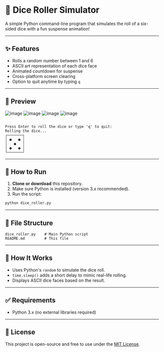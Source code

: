 
# 🎲 Dice Roller Simulator

A simple Python command-line program that simulates the roll of a six-sided dice with a fun suspense animation!

---

## ✨ Features

- Rolls a random number between 1 and 6
- ASCII art representation of each dice face
- Animated countdown for suspense
- Cross-platform screen clearing
- Option to quit anytime by typing `q`

---

## 📸 Preview
![image](https://github.com/user-attachments/assets/d82c7ddf-54d7-4498-b305-b1da81cb513a)
![image](https://github.com/user-attachments/assets/65c921ff-c047-48c4-a3f7-1bdbfc314024)
![image](https://github.com/user-attachments/assets/7ef8d355-4522-4209-8c3a-2911dd675aa3)
![image](https://github.com/user-attachments/assets/ccb20999-3817-40d0-967d-92bd157b5eb4)



```

Press Enter to roll the dice or type 'q' to quit:
Rolling the dice...
┌───────┐
│ ●   ● │
│   ●   │
│ ●   ● │
└───────┘

````

---

## 🚀 How to Run

1. **Clone or download** this repository.
2. Make sure Python is installed (version 3.x recommended).
3. Run the script:

```bash
python dice_roller.py
````

---

## 📁 File Structure

```
dice_roller.py    # Main Python script
README.md         # This file
```

---

## 🧠 How It Works

* Uses Python's `random` to simulate the dice roll.
* `time.sleep()` adds a short delay to mimic real-life rolling.
* Displays ASCII dice faces based on the result.

---

## ✅ Requirements

* Python 3.x (no external libraries required)

---

## 📜 License

This project is open-source and free to use under the [MIT License](https://opensource.org/licenses/MIT).


